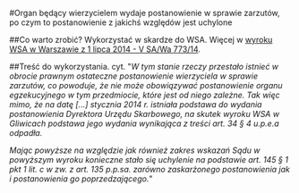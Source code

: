 #Organ będący wierzycielem wydaje postanowienie w sprawie zarzutów, po czym to postanowienie z jakichś względów jest uchylone

##Co warto zrobić?
Wykorzystać w skardze do WSA. Więcej w [wyroku WSA w Warszawie z 1 lipca 2014 - V SA/Wa 773/14](http://www.orzeczenia-nsa.pl/wyrok/v-sa-wa-773-14/egzekucja_naleznosci_pienieznych_do_ktorych_nie_stosuje_sie_przepisow_ordynacji_podatkowej_art_ust/994449/4.html).

##Treść do wykorzystania.
cyt. "*W tym stanie rzeczy przestało istnieć w obrocie prawnym ostateczne postanowienie wierzyciela w sprawie zarzutów, co powoduje, że nie może obowiązywać postanowienie organu egzekucyjnego w tym przedmiocie, które jest od niego zależne. Tak więc mimo, że na datę [...] stycznia 2014 r. istniała podstawa do wydania postanowienia Dyrektora Urzędu Skarbowego, na skutek wyroku WSA w Gliwicach podstawa jego wydania wynikająca z treści art. 34 § 4 u.p.e.a odpadła.*

*Mając powyższe na względzie jak również zakres wskazań Sądu w powyższym wyroku konieczne stało się uchylenie na podstawie art. 145 § 1 pkt 1 lit. c w zw. z art. 135 p.p.sa. zarówno zaskarżonego postanowienia jak i postanowienia go poprzedzającego.*"
